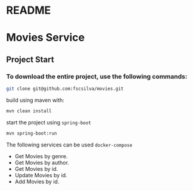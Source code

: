 # README #

# Movies Service

## Project Start

### To download the entire project, use the following commands:
```bash
git clone git@github.com:fscsilva/movies.git
```
build using maven with:
```bash
mvn clean install
```
start the project using `spring-boot`
```bash
mvn spring-boot:run
```

The following services can be used  ```docker-compose```
- Get Movies by genre.
- Get Movies by author.
- Get Movies by id.
- Update Movies by id.
- Add Movies by id.



